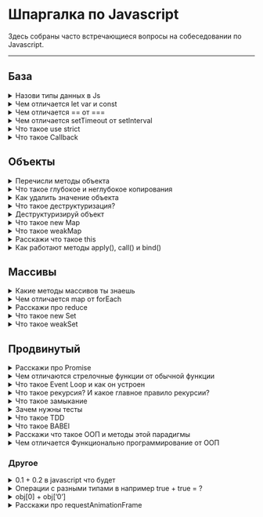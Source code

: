 # Шпаргалка по Javascript

Здесь собраны часто встречающиеся вопросы на собеседовании по Javascript.

---

## **База**
<details>
<summary>Назови типы данных в Js </summary>
    <div>Null, undefined, number, string, bolean, object, bigint, symbol</div>
</details>
    
<details>
<summary> Чем отличается let var и const </summary>
    <div>
    <p>Переменная, объявленная через <code>var</code>, видна везде в функции.</p>
    <p>Переменная, объявленная через <code>const</code> или <code>let</code>, видна только в рамках блока <code>{...}</code>, в котором объявлена.</p>
    <p>Объявление <code>const</code> задаёт константу, то есть переменную, которую нельзя менять:</p>
    <p>

```jsx
    const apple = 5;
    apple = 10; // ошибка
```
  </p>
</div>
</details>
    <details>
<summary>Чем отличается == от ===</summary>
    <div>
    <p>== и === это операторы который проверяют равны ли операнды и возвращает bolean true или false</p>
    <p>== проверяет равны ли операнды даже если они разных типов</p>
    <p>=== строгое равенство которое проверяет равны ли не только операнды но и их типы</p>
</div>
</details>
    <details>
<summary>Чем отличается setTimeout от setInterval</summary>
    <div>
    <p><code>setTimeout</code> позволяет вызвать функцию **один раз** через определённый интервал времени.</p>
    <p><code>setInterval</code> позволяет вызывать функцию **регулярно**, повторяя вызов через определённый интервал времени.</p>

</div>
</details>
    
<details>
<summary>Что такое use strict</summary>
<div>
    <p>[use strict](https://learn.javascript.ru/strict-mode) - это установка, которая заставляет код обрабатываться в *строгом режиме*. Без этой установки код обрабатывается в *неограниченном режиме*. Это установку нужно писать в начале файла.</p>
    <p>Строгий режим ограничивает функционал javascript в пользу багоустойчивого кода.</p>
    <p>Например:</p>
    <p>Нельзя присваивать значение в неопределённую переменную</p>
<p>

```jsx
    (function() {
      "use strict";
      x = 5; // ReferenceError: x is not defined
    })();
    
    x = 5; // Создает глобальную переменную x
```

</p>
    
<p>Нельзя дублировать свойства обьекта</p>
    
<p>

```jsx
    (function() {
      "use strict";
      var x = {
        a: 1,
        a: 2
      };  // SyntaxError: Duplicate data property in object literal
    })(); // not allowed in strict mode
    
    var x = {
      a: 1,
      a: 2
    }; // x равно {a: 2}
```

</p>
</div>
</details>

<details>
<summary>Что такое Callback</summary>
<div>
    <p>Коллбэк — это функция, которая должна быть выполнена после того, как другая функция завершила выполнение</p>
</div>
</details>

## **Объекты**
<details>
<summary>Перечисли методы объекта</summary>
<div>
<ul>
    <li>Object.create()</li>
    <li>Object.keys()</li>
    <li>Object.values()</li>
    <li>Object.entries()</li>
    <li>Object.assign()</li>
    <li>Object.freeze()</li>
    <li>Object.seal()</li>
    <li>Object.getPrototypeOf()</li>
</ul>
  </div>
</details>
<details>
<summary>Что такое глубокое и неглубокое копирования</summary>
<div>
    <p>При копировании объектов или массивов JavaScript копирует данные только на один уровень вглубь. Этот тип копирования называется поверхностным (shallow). Если необходимо полностью скопировать сложную структуру данных, например, массив с объектами, то нужно делать глубокое (deep) или полное копирование данных.</p>
    
<p>

```jsx
    const itemsInCart = [
      { product: 'Носки', quantity: 3 },
      { product: 'Штаны', quantity: 1 },
      { product: 'Кепка', quantity: 1 },
    ]
    
    const clonedCart = [...itemsInCart]
 ```

 </p>

 <p>
    
```jsx
    const deep = JSON.parse(JSON.stringify(itemsInCart))
    console.log(itemsInCart[1] === deep[1])
    // false
```

</p>
    
<p>У этого метода есть ограничение — копируемые данные должны быть сериализуемы.</p>

<p>
    
Вот примеры несериализуемых данных: примитив undefined, функция, [symbol](https://doka.guide/js/symbol/) - при вызове JSON.stringify получаем undefined
    
</p>
<p>
    Что бы работать с сериализуемыми данными можно использовать библиотеку *Lodash* или *structuredClone* Источник - https://habr.com/ru/companies/otus/articles/719460/
</p>    


</div>
</details>

<details>
<summary>Как удалить значение объекта</summary>
<div>

   <p> С помощью оператора <code>delete</code></p>

</div>
</details>

    
<details>
<summary>Что такое деструктуризация?</summary>
<div>
<p>[Деструктуризация](https://learn.javascript.ru/destructuring) - это особый синтаксис, позволяющий извлекать значения из объектов</p>
</div>
</details>
    
<details>
<summary>Деструктуризируй объект</summary>
<div>

```jsx
    const objToDestr = {
      name: 'John',
      age: 20,
      address: {
        country: 'Ukraine',
        city: 'Kyiv'
      },
    }
    
    let {name, address: {country}} = objToDestr
    console.log(name, country)
```

</div>
</details>

<details>
<summary>Что такое new Map</summary>
<div>
    <p>[Map](https://developer.mozilla.org/en-US/docs/Web/JavaScript/Reference/Global_Objects/Map) – это коллекция ключ/значение, как и `Object`. Но основное отличие в том, что `Map` позволяет использовать ключи любого типа.</p>
</div>
</details>

<details>
<summary>Что такое weakMap</summary>
<div>
    weakMap - это тоже самое что и Map только более оптимизированно.
</div>
</details>

<details>
<summary>Расскажи что такое this</summary>
<div>
    
<p>Для доступа к информации внутри объекта метод может использовать ключевое слово <code>this</code></p>
<p>This — это ключевое слово, используемое в JavaScript, которое имеет особое значение, зависящее от контекста в котором оно применяется</p>
    
```jsx
    let user = {
      name: "John",
      age: 30,
    
      sayHi() {
        // "this" - это "текущий объект".
        alert(this.name);
      }
    
    };
 ```
</div>
</details>

<details>
<summary>Как работают методы apply(), call() и bind()</summary>
<div>
    
Функции в JavaScript никак не привязаны к своему контексту this, с одной стороны, здорово – это позволяет быть максимально гибкими, одалживать методы и так далее.
    
Но с другой стороны – в некоторых случаях контекст может быть потерян. Способы явно указать this - методы bind, call и apply.
    
- Синтаксис метода call: func.call(context, arg1, arg2, ...)
        
При этом вызывается функция func, первый аргумент call становится её this, а остальные передаются «как есть». Вызов func.call(context, a, b...) – то же, что обычный вызов func(a, b...), но с явно указанным this(=context).
        
- Если нам неизвестно, с каким количеством аргументов понадобится вызвать функцию, можно использовать более мощный метод: apply. Вызов функции при помощи func.apply работает аналогично func.call, но принимает массив аргументов вместо списка.
        
func.call(context, arg1, arg2) идентичен вызову func.apply(context, [arg1, arg2]);
        
- Синтаксис встроенного bind: var wrapper = func.bind(context, [arg1, arg2...])
        
Методы bind и call/apply близки по синтаксису, но есть важнейшее отличие. Методы call/apply вызывают функцию с заданным контекстом и аргументами. А bind не вызывает функцию. Он только возвращает «обёртку», которую мы можем вызвать позже, и которая передаст вызов в исходную функцию, с привязанным контекстом.
        
    
*Источник: [javascript.ru - call и apply](https://learn.javascript.ru/call-apply#metod-apply) [javascript.ru - bind](https://learn.javascript.ru/bind#bind)*

</div>
</details>
    
## **Массивы**
 
<details>
<summary>Какие методы массивов ты знаешь</summary>
<div>
Шпаргалка по методам массива:
    
- Для добавления/удаления элементов:
        - `push (...items)` – добавляет элементы в конец,
        - `pop()` – извлекает элемент с конца,
        - `shift()` – извлекает элемент с начала,
        - `unshift(...items)` – добавляет элементы в начало.
        - `splice(pos, deleteCount, ...items)` – начиная с индекса `pos` удаляет `deleteCount` элементов и вставляет `items`.
        - `slice(start, end)` – создаёт новый массив, копируя в него элементы с индекса `start` до `end` (не включая `end`).
        - `concat(...items)` – возвращает новый массив: копирует все члены текущего массива и добавляет к нему `items`. Если какой-то из `items` является массивом, тогда берутся его элементы.
    - Для поиска среди элементов:
        - `indexOf/lastIndexOf(item, pos)` – ищет `item`, начиная с позиции `pos`, и возвращает его индекс или `1`, если ничего не найдено.
        - `includes(value)` – возвращает `true`, если в массиве имеется элемент `value`, в противном случае `false`.
        - `find/filter(func)` – фильтрует элементы через функцию и отдаёт первое/все значения, при прохождении которых через функцию возвращается `true`.
        - `findIndex` похож на `find`, но возвращает индекс вместо значения.
    - Для перебора элементов:
        - `forEach(func)` – вызывает `func` для каждого элемента. Ничего не возвращает.
    - Для преобразования массива:
        - `map(func)` – создаёт новый массив из результатов вызова `func` для каждого элемента.
        - `sort(func)` – сортирует массив «на месте», а потом возвращает его.
        - `reverse()` – «на месте» меняет порядок следования элементов на противоположный и возвращает изменённый массив.
        - `split/join` – преобразует строку в массив и обратно.
        - `reduce/reduceRight(func, initial)` – вычисляет одно значение на основе всего массива, вызывая `func` для каждого элемента и передавая промежуточный результат между вызовами.
    - Дополнительно:
        - `Array.isArray(arr)` проверяет, является ли `arr` массивом.

</div>
</details>
<details>
<summary>Чем отличается map от forEach</summary>
<div>

1.  map сохраняет значение через return, forEach всегда возвращает undefined 
2. Второе различие между этими методами: map() можно привязывать к другим методам - reduce(), sort(), filter() и т.д. А вот forEach(), как вы можете догадаться, возвращается undefined.
2. map более производительный
3. map относится к функциональному программированию, а forEach к процедурному

</div>
</details>

<details>
<summary>Расскажи про reduce</summary>
<div>
    
Reduce используется для последовательной обработки каждого элемента массива с сохранением промежуточного результата.
    
```jsx
    let arr = [1, 2, 3, 4, 5]
    
    var result = arr.reduce(function(sum, current) {
    return sum + current;
    }, 0);
    
    alert( result ); // 15
    
    //sum результат добавления двух чисел в начале 
    //берет значение 2 аргумента или 1 элемента массива
    //current текущее значение массива которая в цикле меняеться 1,2,3...
    // цикл будет выполняться следующим образом
    // 0 + 1
    // 1 + 2
    // 3 + 3
    //...
    
```

</div>
</details>

<details>
<summary>Что такое new Set</summary>
<div>
    
Set – это коллекция как и `Array`. Но основное отличие в том, что в Set каждое значение может появляться только один раз.

</div>
</details>

<details>
<summary>Что такое weakSet</summary>
<div>
    
weakSet - это тоже самое что и Set только более оптимизировано.
    
</div>
</details>

## **Продвинутый**

<details>
<summary>Расскажи про Promise</summary>
<div>
    
[Promise](https://learn.javascript.ru/promise) — специальный объект JavaScript, который используется для написания и обработки асинхронного кода например запросов  с сервера
    
Способ использования, в общих чертах, такой:
    
1. Код, которому надо сделать что-то асинхронно, создаёт объект `promise` и возвращает его.
2. Внешний код, получив `promise`, навешивает на него обработчики.
3. По завершении процесса асинхронный код переводит `promise` в состояние `fulfilled` (с результатом) или `rejected` (с ошибкой). При этом автоматически вызываются соответствующие обработчики во внешнем коде.
    
Синтаксис создания `Promise`:
    
```jsx
    let promise = new Promise(function(resolve, reject) {
      // Эта функция будет вызвана автоматически
    
      // В ней можно делать любые асинхронные операции,
      // А когда они завершатся — нужно вызвать одно из:
      // resolve(результат) при успешном выполнении
      // reject(ошибка) при ошибке
    })
```

</div>
</details>

<details>
<summary>Чем отличаются стрелочные функции от обычной функции</summary>
<div>
    
[Стрелочные функции](https://learn.javascript.ru/arrow-functions):
    
- Сокращают написание функции
- Не имеют `this`.
- Не имеют `arguments`.
- Не могут быть вызваны с `new`.

</div>
</details>

<details>
<summary>Что такое Event Loop и как он устроен</summary>
<div>
Event Loop - это бесконечный цикл событий, благодаря которому мы можем реализовать многопоточность в javascript. 

<p></p>
    
Многопоточность - это способность выполнять несколько параллельных задач - потоков

</div>
</details>

<details>
<summary>Что такое рекурсия? И какое главное правило рекурсии?</summary>
<div>

Рекурсия в javascript это когда функция вызывает саму себя. Главное правило рекурсии это написать выход из нее.

</div>
</details>

<details>
<summary>Что такое замыкание</summary>
<div>
    
[Замыкание](https://learn.javascript.ru/closure) – это функция, которая запоминает свои внешние переменные и может получить к ним доступ. В некоторых языках это невозможно, или функция должна быть написана специальным образом, чтобы получилось замыкание. Но, как было описано выше, в JavaScript, все функции изначально являются замыканиями

</div>
</details>

<details>
<summary>Зачем нужны тесты</summary>
<div>
    
Тесты нужны для: 
    
1) Уменьшение количество багов
    
2) Уменьшение времени работы над таской. Чем больше тестов, тем более багоустойчив код. Тем меньше таска переходит от разработчика ⇒ тестировщику ⇒ менеджеру
    
3) хорошие тесты - это еще и документация, и они помогают быстрее адаптироваться новым членам команды

</div>
</details>

<details>
<summary>Что такое TDD</summary>
<div>
    
TDD - это аббревиату́ра которая означает Test-driven development. 

TDD - разработка на основе тестов.

</div>
</details>
    
<details>
<summary>Что такое BABEl</summary>
<div>
    
Babel - это транспайлер, который переписывает код современного стандарта Javascript (ES2015) на более поздний. Благодаря этому мы можем поддерживать браузеры которые не поддерживают новый функционал JS

</div>
</details>

<details>
<summary>Расскажи что такое ООП и методы этой парадигмы</summary>
<div>
    
Объектно-ориентированное программирование (в дальнейшем ООП) — парадигма программирования, в которой основными концепциями являются понятия объектов и классов.
    
**Абстрагирование** — это способ выделить набор значимых характеристик объекта, исключая из рассмотрения не значимые  Соответственно, абстракция — это набор всех таких характеристик.
    
**Инкапсуляция** — это свойство системы, позволяющее объединить данные и методы, работающие с ними в классе, и скрыть детали реализации от пользователя.
    
**Наследование** — это свойство системы, позволяющее описать новый класс на основе уже существующего с частично или полностью заимствующейся функциональностью. Класс, от которого производится наследование, называется базовым, родительским или суперклассом. Новый класс — потомком, наследником или производным классом
    
**Полиморфизм** — это свойство системы использовать объекты с одинаковым интерфейсом без информации о типе и внутренней структуре объекта.
    
[Источник](https://devcolibri.com/%D1%87%D1%82%D0%BE-%D1%82%D0%B0%D0%BA%D0%BE%D0%B5-%D0%BE%D0%BE%D0%BF-%D0%B8-%D1%81-%D1%87%D0%B5%D0%BC-%D0%B5%D0%B3%D0%BE-%D0%B5%D0%B4%D1%8F%D1%82/)

</div>
</details>

<details>
<summary>Чем отличается Функционально программирование от ООП</summary>
<div>

В объектно-ориентированном программировании (ООП) вы создаете «объекты» (отсюда и название), которые представляют собой структуры, содержащие данные и методы. В функциональном программировании все является функцией. Функциональное программирование пытается разделить данные и поведение, а ООП объединяет эти концепции.

</div>
</details>
    
### Другое

<details>
<summary>0.1 + 0.2 в javascript что будет</summary>
<div>
    
Внутри JavaScript число представлено в виде 64-битного формата [IEEE-754](https://ru.wikipedia.org/wiki/IEEE_754-1985). Для хранения числа используется 64 бита: 52 из них используется для хранения цифр, 11 для хранения положения десятичной точки и один бит отведён на хранение знака.
    
Если число слишком большое, оно переполнит 64-битное хранилище, JavaScript вернёт бесконечность:
    
`alert( 1e500 ); // Infinity`
    
[Так что если 52 бит не хватает на цифры, то при записи происходит такой баг](https://learn.javascript.ru/number#:~:text=%D0%92%20JavaScript%20%D0%BD%D0%B5%D1%82%20%D0%B2%D0%BE%D0%B7%D0%BC%D0%BE%D0%B6%D0%BD%D0%BE%D1%81%D1%82%D0%B8%20%D0%B4%D0%BB%D1%8F,%D1%82%D1%80%D0%B5%D1%82%D1%8C%D1%8E%20%D0%B2%20%D0%B4%D0%B5%D1%81%D1%8F%D1%82%D0%B8%D1%87%D0%BD%D0%BE%D0%B9%20%D1%81%D0%B8%D1%81%D1%82%D0%B5%D0%BC%D0%B5%20%D1%81%D1%87%D0%B8%D1%81%D0%BB%D0%B5%D0%BD%D0%B8%D1%8F.) 
    
Для точных вычислений использую библиотеку [decimal.js](https://github.com/MikeMcl/decimal.js#readme)

</div>
</details>
    
<details>
<summary>Операции с разными типами в например true + true = ?</summary>
<div>

```jsx
    null + undefined = Nan
    null + {} = 'null[object Object]'
    null + [] = 'null'
    null + true = 1
    null - true = -1
    null + false = 0
    null - false = 0
    null + '' = 'null'
    
    true + true = 2
    true - true = 0
    true + false = 1
    true - false = 1
    true + undefined = Nan
    true + [] = 'true'
    true + {} = 'true[object Object]'
    true + '' = 'true'
    
    false - false = 0
    false + false = 0
    false + undefined = NaN
    false + [] = 'false'
    false + {} = 'false[object Object]'
    false + '' = 'false'
```
</div>
</details>

<details>
<summary>obj[0] + obj[’0’]</summary>
<div>
    
```jsx
    let obj = { 
    ”0”: 1,
    0: 2
    }
    obj[’0’] // 2 
    obj[0] // 2 
    
    console.log(obj[0] + obj[’0’]) //Будет ровно 4
```

</div>
</details>

<details>
<summary>Расскажи про requestAnimationFrame</summary>
<div>
    requestAnimationFrame - это метод браузерного API, который используется для анимации веб-страницы. Основное преимущество этого метода в том, что он автоматически регулирует частоту кадров анимации, что позволяет получить более плавную анимацию и снизить нагрузку на процессор и потребление ресурсов.
</div>
</details>
